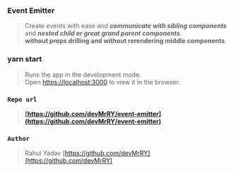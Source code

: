 ### Event Emitter
>Create events with ease and ***communicate with sibling components***
and ***nested child or great grand parent components***.\
**without props drilling and without rerendering middle components**

### yarn start

>Runs the app in the development mode.\
Open [https://localhost:3000](https://localhost:3000) to view it in the browser.

### `Repo url`
> **[https://github.com/devMrRY/event-emitter](https://github.com/devMrRY/event-emitter)**

### `Author`
> Rahul Yadav [https://github.com/devMrRY](https://github.com/devMrRY)
